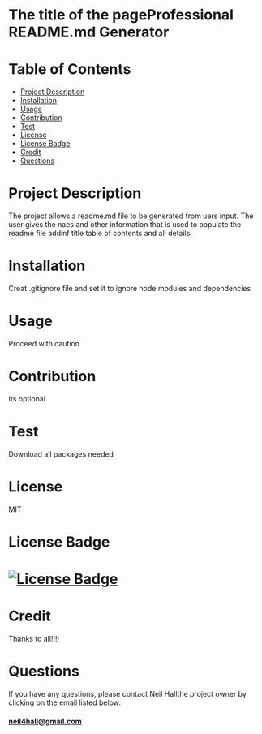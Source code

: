 

 # The title of the page**Professional README.md Generator**
 
 # Table of Contents
 * [Project Description](#project-description)
 * [Installation](#installation)
 * [Usage](#usage)
 * [Contribution](#contribution)
 * [Test](#test)
 * [License](#license)
 * [License Badge](#License-Badges)
 * [Credit](#credits)
 * [Questions](#questions)

 # Project Description
 The project allows a readme.md file to be generated from uers input. The user gives the naes and other information that is used to populate the readme file addinf title table of contents and all details

 # Installation
 Creat .gitignore file and set it to ignore node modules and dependencies 

 # Usage
 Proceed with caution

 # Contribution
 Its optional

 # Test
 Download all packages needed

 # License
 MIT

 # License Badge
 # [![License Badge](https://img.shields.io/badge/License-MIT%202.0-blue.svg)](https://opensource.org/licenses/MIT)

 # Credit
 Thanks to all!!!!

 # Questions
  If you have any questions, please contact Neil Hallthe project owner by clicking on the email listed below.  
  
  
  #### [neil4hall@gmail.com](mailto:neil4hall@gmail.com)
